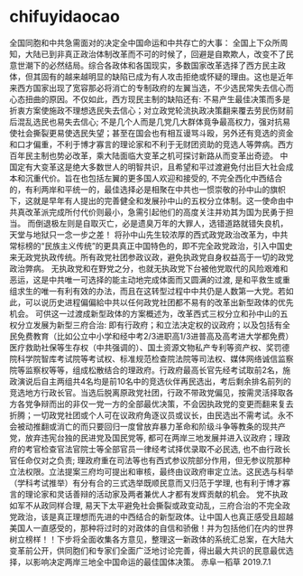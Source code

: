 # chifuyidaocao
全国同胞和中共急需面对的决定全中国命运和中共存亡的大事：        全国上下众所周知，大陆已到非真正政治体制改革而不可的时候了，回避是自欺欺人，改变不了民意世潮下的必然结局。综合各政体和各国现实，多数国家改革选择了西方民主政体，但其固有的越来越明显的缺陷已成为有人攻击拒绝或怀疑的理由。这也是近年来西方国家出现了宽容那必将消亡的专制政府的左翼当选，不少选民常失去信心而心态扭曲的原因。不仅如此，西方现民主制的缺陷还有:  不易产生最佳决策而多是折衷方案使施政不理想选民失去信心；对立政党轮流执政决策翻来覆去劳民伤财前后混乱选民也易失去信心; 不是几个人而是几党几大群体竟争最高权力，强对抗易使社会撕裂更易使选民失望；甚至在国会也有相互谩骂斗殴，另外还有竞选的资金和口才偏重，不利于博才寡言的理论家和不利于无财团资助的竞选人等弊病。西方百年民主制也势必改革，乘大陆面临大变革之机可探讨新路从而变革出奇迹。        中国定有大变革这是绝大多数世人的明智共识，且希望和平过渡避免付出巨大社会成本和沉重代价。旨在也包括左翼的更多国人欢迎和接受的,  不完全西化中西结合的，有利两岸和平统一的，最佳选择必是相聚在中共也一惯崇敬的孙中山的旗帜下，这就是早年有人提出的完善健全和发展孙中山的五权分立体制。这一使命由中共真改革派完成所付代价则最小，急需引起他们的高度关注并劝其为国为民勇于担当。 而倒退极左则是自取灭亡，必是遗臭万年的大罪人，选错道路就错失良机，天堂与地狱只一念一步之差！        将孙中山先生较浓厚的西式政党政治改革为，中共常标榜的“民族主义传统”的更具真正中国特色的，即不完全政党政治，引入中国史来无政党执政传统。所有政党社团参政议政，避免执政党自身权益高于一切的政党政治弊病。 无执政党和在野党之分，也就无执政党下台被他党取代的风险艰难和恶运，这是中共唯一可选择的能主动地完成体面而又圆满的过渡,  是和平救生或重组求生的唯一有利有效的办法，而且在这转型过程中中共仍是人数第一大党。若如此，可以说历史进程偏偏給中共以任何政党社团都不易有的改革出新型政体的优先机会。        可供这一过渡成新型政体的方案概述为，改革西式三权分立和孙中山的五权分立发展为新型三府合治: 即有行政府；和立法决定权的议政府；以及包括有全民免费教育（比如公立中小学和经中考2/3进职高1/3进普高及高考进大学都免费）医疗救助社保等生存权（中共强调的）、国土资源文物私产专利等资产权、奖罚德院科学院智库考试院等考试权、标准规范检查院法院等司法权、媒体网络诚信监察院等监察权等等，组成松散结合的理政府。行政府最高长官先经考试取前2名，施政演说后自主两组共4名均是前10名中的竞选伙伴再民选出，考后剩余排名前列的竞选地方行政长官。当选后脱离原政党社团，行政不带政党偏见，按需灵活择取各方各党争辩而出的非仅一党一方的全部最优决策，不会因执政党的变更而翻来复去折腾；一切政党社团或个人可在议政府角逐议员或议长，由民选出不需考试。永不会被动推翻或消亡的而只要回归一度曾放弃暴力革命和阶级斗争等教条的现共产党，放弃违宪台独的民进党及国民党等,  都可在两岸三地发展并进入议政府；理政府的考官检查官法官院士等全部官员一律经考试择优录取不必民选, 也不由行政长官任命仅对之负责; 理政府重在司法等也有西式参议院部分作用，但无参议院那种立法权限。立法提案三府均可提出和审核，最终由议政府审定立法。这民选与科举（学科考试推举）有分有合的三式选举既顺民意而又归范于学理,  也有利于博才寡言的理论家和灵话善辩的活动家及两者兼优人才都有发辉贡献的机会。        党不执政如军不从政同样合理, 易天下太平避免社会撕裂或政变动乱，三府合治的不完全政党政治，该是真正理想而先进的中西结合的新型政体。让中国人也真正感受且超越美国人一直感受的，那种将过时的对政体的自信和骄傲！并为包括他们在内的世界树立榜样！！下步将全面收集各方意见，整理这一新政体的系统汇总案，在大陆大变革前公开，供同胞们和专家们全面广泛地讨论完善，得出最大共识的民意最优选择，以影响决定两岸三地全中国命运的最佳国体决策。 赤阜一稻草 2019.7.1
